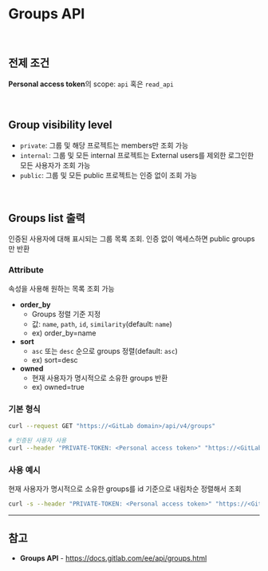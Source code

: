 # Groups API

<br>

## 전제 조건
**Personal access token**의 scope: `api` 혹은 `read_api`

<br>

## Group visibility level
- `private`: 그룹 및 해당 프로젝트는 members만 조회 가능
- `internal`: 그룹 및 모든 internal 프로젝트는 External users를 제외한 로그인한 모든 사용자가 조회 가능
- `public`: 그룹 및 모든 public 프로젝트는 인증 없이 조회 가능

<br>

## Groups list 출력
인증된 사용자에 대해 표시되는 그룹 목록 조회. 인증 없이 액세스하면 public groups만 반환

### Attribute
속성을 사용해 원하는 목록 조회 가능

- **order_by**
  - Groups 정렬 기준 지정
  - 값: `name`, `path`, `id`, `similarity`(default: `name`)
  - ex) order_by=name
- **sort**
  - `asc` 또는 `desc` 순으로 groups 정렬(default: `asc`)
  - ex) sort=desc
- **owned**
  - 현재 사용자가 명시적으로 소유한 groups 반환
  - ex) owned=true

### 기본 형식
```bash
curl --request GET "https://<GitLab domain>/api/v4/groups"

# 인증된 사용자 사용
curl --header "PRIVATE-TOKEN: <Personal access token>" "https://<GitLab domain>/api/v4/groups"
```

### 사용 예시
현재 사용자가 명시적으로 소유한 groups를 id 기준으로 내림차순 정렬해서 조회

```bash
curl -s --header "PRIVATE-TOKEN: <Personal access token>" "https://<GitLab domain>/api/v4/groups?owned=true&order_by=id&sort=desc"
```

<hr>

## 참고
- **Groups API** - https://docs.gitlab.com/ee/api/groups.html
